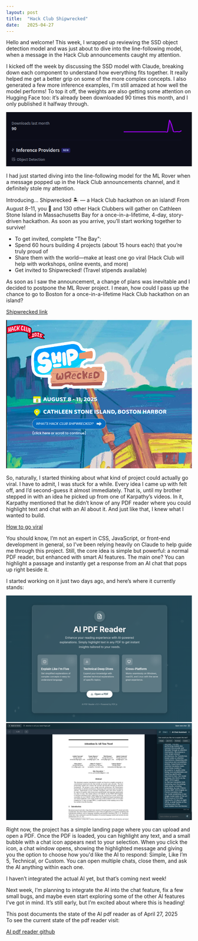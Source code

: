 ```yaml
---
layout: post
title:  "Hack Club Shipwrecked"
date:   2025-04-27
---
```


<p class="intro"><span class="dropcap">H</span>ello and welcome! This week, I wrapped up reviewing the SSD object detection model and was just about to dive into the line-following model, when a message in the Hack Club announcements caught my attention.</p>

I kicked off the week by discussing the SSD model with Claude, breaking down each component to understand how everything fits together. It really helped me get a better grip on some of the more complex concepts. I also generated a few more inference examples, I'm still amazed at how well the model performs! To top it off, the weights are also getting some attention on Hugging Face too: it’s already been downloaded 90 times this month, and I only published it halfway through.

<img src="/assets/img/ssd/model-weight-downloads.png" alt=""><br>

I had just started diving into the line-following model for the ML Rover when a message popped up in the Hack Club announcements channel, and it definitely stole my attention.

Introducing…
Shipwrecked 🏝️ — a Hack Club hackathon on an island!
From August 8–11, you 🫵 and 130 other Hack Clubbers will gather on Cathleen Stone Island in Massachusetts Bay for a once-in-a-lifetime, 4-day, story-driven hackathon.
As soon as you arrive, you’ll start working together to survive!

- To get invited, complete "The Bay":
- Spend 60 hours building 4 projects (about 15 hours each) that you’re truly proud of
- Share them with the world—make at least one go viral (Hack Club will help with workshops, online events, and more)
- Get invited to Shipwrecked! (Travel stipends available)

As soon as I saw the announcement, a change of plans was inevitable and I decided to postpone the ML Rover project. I mean, how could I pass up the chance to go to Boston for a once-in-a-lifetime Hack Club hackathon on an island?

<a href="https://shipwrecked.hackclub.com/">Shipwrecked link</a>

<img src="/assets/img/shipwrecked/shipwrecked.png" alt=""><br>

So, naturally, I started thinking about what kind of project could actually go viral. I have to admit, I was stuck for a while. Every idea I came up with felt off, and I’d second-guess it almost immediately. That is, until my brother stepped in with an idea he picked up from one of Karpathy’s videos. In it, Karpathy mentioned that he didn’t know of any PDF reader where you could highlight text and chat with an AI about it. And just like that, I knew what I wanted to build.

<a href="https://shipwrecked.hackclub.com/info/go-viral/">How to go viral</a>

You should know, I’m not an expert in CSS, JavaScript, or front-end development in general, so I’ve been relying heavily on Claude to help guide me through this project. Still, the core idea is simple but powerful: a normal PDF reader, but enhanced with smart AI features. The main one? You can highlight a passage and instantly get a response from an AI chat that pops up right beside it.

I started working on it just two days ago, and here’s where it currently stands:

<img src="/assets/img/shipwrecked/open-pdf-landing-page.png" alt=""><br>
<img src="/assets/img/shipwrecked/pdf-reader-home.png" alt=""><br>

Right now, the project has a simple landing page where you can upload and open a PDF. Once the PDF is loaded, you can highlight any text, and a small bubble with a chat icon appears next to your selection. When you click the icon, a chat window opens, showing the highlighted message and giving you the option to choose how you'd like the AI to respond: Simple, Like I’m 5, Technical, or Custom. You can open multiple chats, close them, and ask the AI anything within each one.

I haven’t integrated the actual AI yet, but that’s coming next week!

Next week, I’m planning to integrate the AI into the chat feature, fix a few small bugs, and maybe even start exploring some of the other AI features I’ve got in mind. It’s still early, but I’m excited about where this is heading!

This post documents the state of the AI pdf reader as of April 27, 2025<br>
To see the current state of the pdf reader visit:

<a href="https://github.com/adrirubio/ai-pdf-reader">AI pdf reader github</a>
